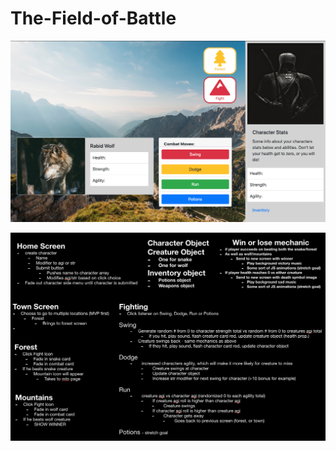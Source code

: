 # The-Field-of-Battle


![Wireframe Image](./wireframe.png)

![Pseudocode screenshot](./pseudocode.png)